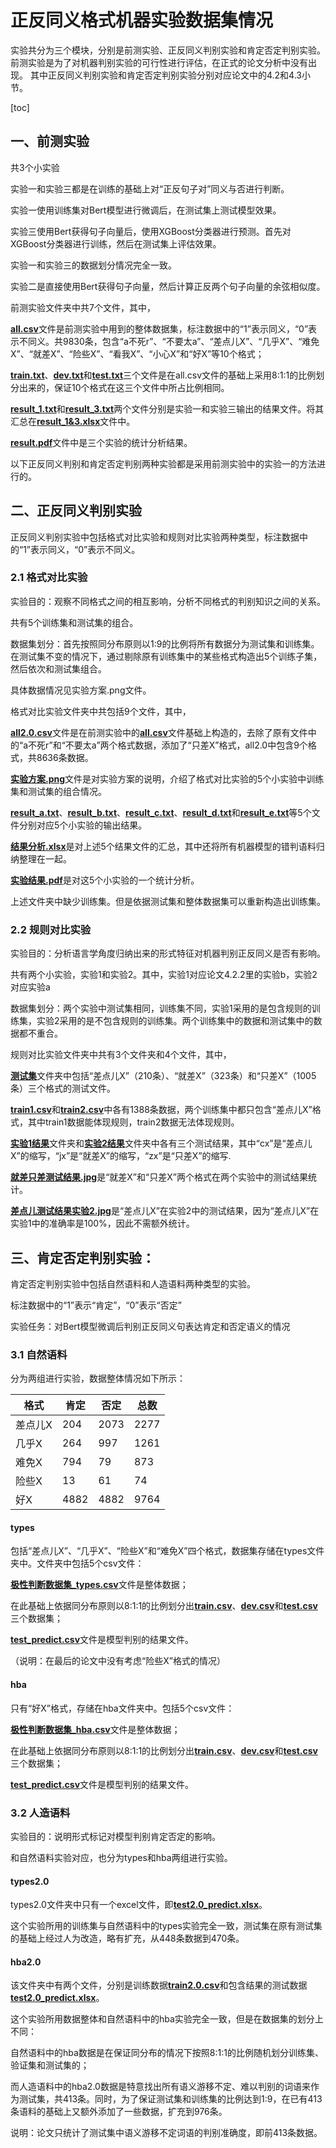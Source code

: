 # 正反同义格式机器实验数据集情况

实验共分为三个模块，分别是前测实验、正反同义判别实验和肯定否定判别实验。
前测实验是为了对机器判别实验的可行性进行评估，在正式的论文分析中没有出现。
其中正反同义判别实验和肯定否定判别实验分别对应论文中的4.2和4.3小节。

[toc]

## 一、前测实验

共3个小实验

实验一和实验三都是在训练的基础上对“正反句子对”同义与否进行判断。

实验一使用训练集对Bert模型进行微调后，在测试集上测试模型效果。

实验三使用Bert获得句子向量后，使用XGBoost分类器进行预测。首先对XGBoost分类器进行训练，然后在测试集上评估效果。

实验一和实验三的数据划分情况完全一致。

实验二是直接使用Bert获得句子向量，然后计算正反两个句子向量的余弦相似度。



前测实验文件夹中共7个文件，其中，

[**all.csv**](前测实验\all.csv)文件是前测实验中用到的整体数据集，标注数据中的“1”表示同义，“0”表示不同义。共9830条，包含“a不死r”、“不要太a”、“差点儿X”、“几乎X”、“难免X”、“就差X”、“险些X”、“看我X”、“小心X”和“好X”等10个格式；

[**train.txt**](前测实验\train.txt)、[**dev.txt**](前测实验\dev.txt)和[**test.txt**](前测实验\test.txt)三个文件是在all.csv文件的基础上采用8:1:1的比例划分出来的，保证10个格式在这三个文件中所占比例相同。

[**result_1.txt**](前测实验\result_1.txt)和[**result_3.txt**](前测实验\result_3.txt)两个文件分别是实验一和实验三输出的结果文件。将其汇总在[**result_1&3.xlsx**](前测实验\result_1&3.xlsx)文件中。

[**result.pdf**](前测实验\result.pdf)文件中是三个实验的统计分析结果。



以下正反同义判别和肯定否定判别两种实验都是采用前测实验中的实验一的方法进行的。



## 二、正反同义判别实验

正反同义判别实验中包括格式对比实验和规则对比实验两种类型，标注数据中的“1”表示同义，“0”表示不同义。

### 2.1 格式对比实验

实验目的：观察不同格式之间的相互影响，分析不同格式的判别知识之间的关系。

共有5个训练集和测试集的组合。

数据集划分：首先按照同分布原则以1:9的比例将所有数据分为测试集和训练集。在测试集不变的情况下，通过剔除原有训练集中的某些格式构造出5个训练子集，然后依次和测试集组合。

具体数据情况见实验方案.png文件。



格式对比实验文件夹中共包括9个文件，其中，

[**all2.0.csv**](正反同义判别实验\格式对比实验\all2.0.csv)文件是在前测实验中的[**all.csv**](前测实验\all.csv)文件基础上构造的，去除了原有文件中的“a不死r”和“不要太a”两个格式数据，添加了“只差X”格式，all2.0中包含9个格式，共8636条数据。

[**实验方案.png**](正反同义判别实验\格式对比实验\实验方案.png)文件是对实验方案的说明，介绍了格式对比实验的5个小实验中训练集和测试集的组合情况。

[**result_a.txt**](正反同义判别实验\格式对比实验\result_a.txt)、[**result_b.txt**](正反同义判别实验\格式对比实验\result_b.txt)、[**result_c.txt**](正反同义判别实验\格式对比实验\result_c.txt)、[**result_d.txt**](正反同义判别实验\格式对比实验\result_d.txt)和[**result_e.txt**](正反同义判别实验\格式对比实验\result_e.txt)等5个文件分别对应5个小实验的输出结果。

[**结果分析.xlsx**](正反同义判别实验\格式对比实验\结果分析.xlsx)是对上述5个结果文件的汇总，其中还将所有机器模型的错判语料归纳整理在一起。

[**实验结果.pdf**](正反同义判别实验\格式对比实验\实验结果.pdf)是对这5个小实验的一个统计分析。



上述文件夹中缺少训练集。但是依据测试集和整体数据集可以重新构造出训练集。



### 2.2 规则对比实验

实验目的：分析语言学角度归纳出来的形式特征对机器判别正反同义是否有影响。

共有两个小实验，实验1和实验2。其中，实验1对应论文4.2.2里的实验b，实验2对应实验a

数据集划分：两个实验中测试集相同，训练集不同，实验1采用的是包含规则的训练集，实验2采用的是不包含规则的训练集。两个训练集中的数据和测试集中的数据都不重合。



规则对比实验文件夹中共有3个文件夹和4个文件，其中，

[**测试集**](正反同义判别实验\规则对比实验\测试集)文件夹中包括“差点儿X”（210条）、“就差X”（323条）和“只差X”（1005条）三个格式的测试文件。

[**train1.csv**](正反同义判别实验\规则对比实验\train1.csv)和[**train2.csv**](正反同义判别实验\规则对比实验\train2.csv)中各有1388条数据，两个训练集中都只包含“差点儿X”格式，其中train1数据能体现规则，train2数据无法体现规则。

[**实验1结果**](正反同义判别实验\规则对比实验\实验1结果)文件夹和[**实验2结果**](正反同义判别实验\规则对比实验\实验2结果)文件夹中各有三个测试结果，其中“cx”是“差点儿X”的缩写，“jx”是“就差X”的缩写，“zx”是“只差X”的缩写.

[**就差只差测试结果.jpg**](正反同义判别实验\规则对比实验\就差只差测试结果.jpg)是“就差X”和“只差X”两个格式在两个实验中的测试结果统计。

[**差点儿测试结果实验2.jpg**](正反同义判别实验\规则对比实验\差点儿测试结果实验2.jpg)是“差点儿X”在实验2中的测试结果，因为“差点儿X”在实验1中的准确率是100%，因此不需额外统计。





## 三、肯定否定判别实验：

肯定否定判别实验中包括自然语料和人造语料两种类型的实验。

标注数据中的“1”表示“肯定”，“0”表示“否定”

实验任务：对Bert模型微调后判别正反同义句表达肯定和否定语义的情况



### 3.1 自然语料

分为两组进行实验，数据整体情况如下所示：

| 格式    | 肯定 | 否定 | 总数 |
| ------- | ---- | ---- | ---- |
| 差点儿X | 204  | 2073 | 2277 |
| 几乎X   | 264  | 997  | 1261 |
| 难免X   | 794  | 79   | 873  |
| 险些X   | 13   | 61   | 74   |
| 好X     | 4882 | 4882 | 9764 |



#### types

包括“差点儿X”、“几乎X”、“险些X”和“难免X”四个格式，数据集存储在types文件夹中。文件夹中包括5个csv文件：

[**极性判断数据集_types.csv**](肯定否定判别实验\自然语料\types\极性判断数据集_types.csv)文件是整体数据；

在此基础上依据同分布原则以8:1:1的比例划分出[**train.csv**](肯定否定判别实验\自然语料\types\train.csv)、[**dev.csv**](肯定否定判别实验\自然语料\types\dev.csv)和[**test.csv**](肯定否定判别实验\自然语料\types\test.csv)三个数据集；

[**test_predict.csv**](肯定否定判别实验\自然语料\types\test_predict.csv)文件是模型判别的结果文件。

（说明：在最后的论文中没有考虑“险些X”格式的情况）



#### hba

只有“好X”格式，存储在hba文件夹中。包括5个csv文件：

[**极性判断数据集_hba.csv**](肯定否定判别实验\自然语料\hba\极性判断数据集_hba.csv)文件是整体数据；

在此基础上依据同分布原则以8:1:1的比例划分出[**train.csv**](肯定否定判别实验\自然语料\hba\train.csv)、[**dev.csv**](肯定否定判别实验\自然语料\hba\dev.csv)和[**test.csv**](肯定否定判别实验\自然语料\hba\test.csv)三个数据集；

[**test_predict.csv**](肯定否定判别实验\自然语料\hba\test_predict.csv)文件是模型判别的结果文件。



### 3.2 人造语料

实验目的：说明形式标记对模型判别肯定否定的影响。

和自然语料实验对应，也分为types和hba两组进行实验。



#### types2.0

types2.0文件夹中只有一个excel文件，即[**test2.0_predict.xlsx**](肯定否定判别实验\人造语料\types2.0\test2.0_predict.xlsx)。

这个实验所用的训练集与自然语料中的types实验完全一致，测试集在原有测试集的基础上经过人为改造，略有扩充，从448条数据到470条。



#### hba2.0

该文件夹中有两个文件，分别是训练数据[**train2.0.csv**](肯定否定判别实验\人造语料\hba2.0\train2.0.csv)和包含结果的测试数据[**test2.0_predict.xlsx**](肯定否定判别实验\人造语料\hba2.0\test2.0_predict.xlsx)。



这个实验所用数据整体和自然语料中的hba实验完全一致，但是在数据集的划分上不同：

自然语料中的hba数据是在保证同分布的情况下按照8:1:1的比例随机划分训练集、验证集和测试集的；

而人造语料中的hba2.0数据是特意找出所有语义游移不定、难以判别的词语来作为测试集，共413条。同时，为了保证测试集和训练集的比例达到1:9，在已有413条语料的基础上又额外添加了一些数据，扩充到976条。



说明：论文只统计了测试集中语义游移不定词语的判别准确度，即前413条数据。


​	
